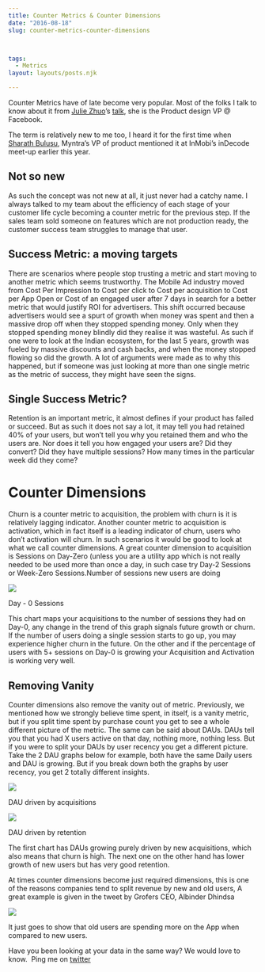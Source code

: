 ```yaml
---
title: Counter Metrics & Counter Dimensions
date: "2016-08-18"
slug: counter-metrics-counter-dimensions



tags: 
  - Metrics 
layout: layouts/posts.njk

---
```


Counter Metrics have of late become very popular. Most of the folks I talk to know about it from [Julie Zhuo](https://medium.com/u/b8a4e5ae7490?source=post_page-----d8831f725bc7----------------------)’s [talk](https://medium.com/the-year-of-the-looking-glass/building-products-91aa93bea4bb), she is the Product design VP @ Facebook.

The term is relatively new to me too, I heard it for the first time when [Sharath Bulusu](https://medium.com/u/9535d97bf6d7?source=post_page-----d8831f725bc7----------------------), Myntra’s VP of product mentioned it at InMobi’s inDecode meet-up earlier this year.

## Not so new

As such the concept was not new at all, it just never had a catchy name. I always talked to my team about the efficiency of each stage of your customer life cycle becoming a counter metric for the previous step. If the sales team sold someone on features which are not production ready, the customer success team struggles to manage that user.

## Success Metric: a moving targets

There are scenarios where people stop trusting a metric and start moving to another metric which seems trustworthy. The Mobile Ad industry moved from Cost Per Impression to Cost per click to Cost per acquisition to Cost per App Open or Cost of an engaged user after 7 days in search for a better metric that would justify ROI for advertisers. This shift occurred because advertisers would see a spurt of growth when money was spent and then a massive drop off when they stopped spending money. Only when they stopped spending money blindly did they realise it was wasteful. As such if one were to look at the Indian ecosystem, for the last 5 years, growth was fueled by massive discounts and cash backs, and when the money stopped flowing so did the growth. A lot of arguments were made as to why this happened, but if someone was just looking at more than one single metric as the metric of success, they might have seen the signs.

## Single Success Metric?

Retention is an important metric, it almost defines if your product has failed or succeed. But as such it does not say a lot, it may tell you had retained 40% of your users, but won’t tell you why you retained them and who the users are. Nor does it tell you how engaged your users are? Did they convert? Did they have multiple sessions? How many times in the particular week did they come?

# Counter Dimensions

Churn is a counter metric to acquisition, the problem with churn is it is relatively lagging indicator. Another counter metric to acquisition is activation, which in fact itself is a leading indicator of churn, users who don’t activation will churn. In such scenarios it would be good to look at what we call counter dimensions. A great counter dimension to acquisition is Sessions on Day-Zero (unless you are a utility app which is not really needed to be used more than once a day, in such case try Day-2 Sessions or Week-Zero Sessions.Number of sessions new users are doing

![](/assets/counter-metrics-image.png)

Day - 0 Sessions

This chart maps your acquisitions to the number of sessions they had on Day-0, any change in the trend of this graph signals future growth or churn. If the number of users doing a single session starts to go up, you may experience higher churn in the future. On the other and if the percentage of users with 5+ sessions on Day-0 is growing your Acquisition and Activation is working very well.

## Removing Vanity

Counter dimensions also remove the vanity out of metric. Previously, we mentioned how we strongly believe time spent, in itself, is a vanity metric, but if you split time spent by purchase count you get to see a whole different picture of the metric. The same can be said about DAUs. DAUs tell you that you had X users active on that day, nothing more, nothing less. But if you were to split your DAUs by user recency you get a different picture. Take the 2 DAU graphs below for example, both have the same Daily users and DAU is growing. But if you break down both the graphs by user recency, you get 2 totally different insights.

![](/assets/counter-metrics-image-1.png)

DAU driven by acquisitions

![](/assets/counter-metrics-image-2.png)

DAU driven by retention

The first chart has DAUs growing purely driven by new acquisitions, which also means that churn is high. The next one on the other hand has lower growth of new users but has very good retention.

At times counter dimensions become just required dimensions, this is one of the reasons companies tend to split revenue by new and old users, A great example is given in the tweet by Grofers CEO, Albinder Dhindsa

[![](/assets/counter-metrics-image-3.png)](https://twitter.com/albinder/status/716907511928979456)

It just goes to show that old users are spending more on the App when compared to new users.

Have you been looking at your data in the same way? We would love to know.  Ping me on [twitter](http://twitter.com/ravivyas84)
